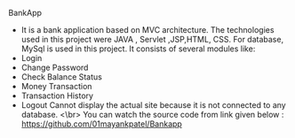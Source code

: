 BankApp
 - It is a bank application based on MVC architecture. The technologies used in this project 
 were JAVA , Servlet ,JSP,HTML, CSS. For database, MySql is used in this project. It consists of 
 several modules like:
 - Login
 - Change Password
 - Check Balance Status
 - Money Transaction
 - Transaction History
 - Logout
 Cannot display the actual site because it is not connected to any database. <\br>
You can watch the source code from link given  below :
 https://github.com/01mayankpatel/Bankapp
